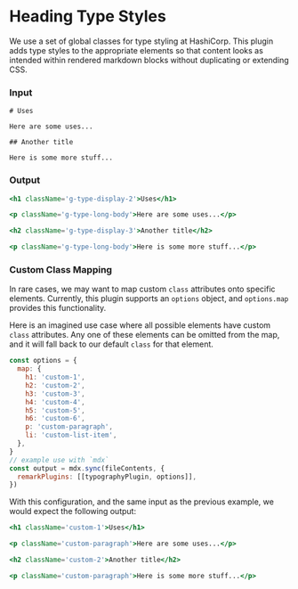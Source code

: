 # Heading Type Styles

We use a set of global classes for type styling at HashiCorp. This plugin adds type styles to the appropriate elements so that content looks as intended within rendered markdown blocks without duplicating or extending CSS.

### Input

```mdx
# Uses

Here are some uses...

## Another title

Here is some more stuff...
```

### Output

```jsx
<h1 className='g-type-display-2'>Uses</h1>

<p className='g-type-long-body'>Here are some uses...</p>

<h2 className='g-type-display-3'>Another title</h2>

<p className='g-type-long-body'>Here is some more stuff...</p>
```

### Custom Class Mapping

In rare cases, we may want to map custom `class` attributes onto specific elements. Currently, this plugin supports an `options` object, and `options.map` provides this functionality.

Here is an imagined use case where all possible elements have custom `class` attributes. Any one of these elements can be omitted from the map, and it will fall back to our default `class` for that element.

```js
const options = {
  map: {
    h1: 'custom-1',
    h2: 'custom-2',
    h3: 'custom-3',
    h4: 'custom-4',
    h5: 'custom-5',
    h6: 'custom-6',
    p: 'custom-paragraph',
    li: 'custom-list-item',
  },
}
// example use with `mdx`
const output = mdx.sync(fileContents, {
  remarkPlugins: [[typographyPlugin, options]],
})
```

With this configuration, and the same input as the previous example, we would expect the following output:

```jsx
<h1 className='custom-1'>Uses</h1>

<p className='custom-paragraph'>Here are some uses...</p>

<h2 className='custom-2'>Another title</h2>

<p className='custom-paragraph'>Here is some more stuff...</p>
```
